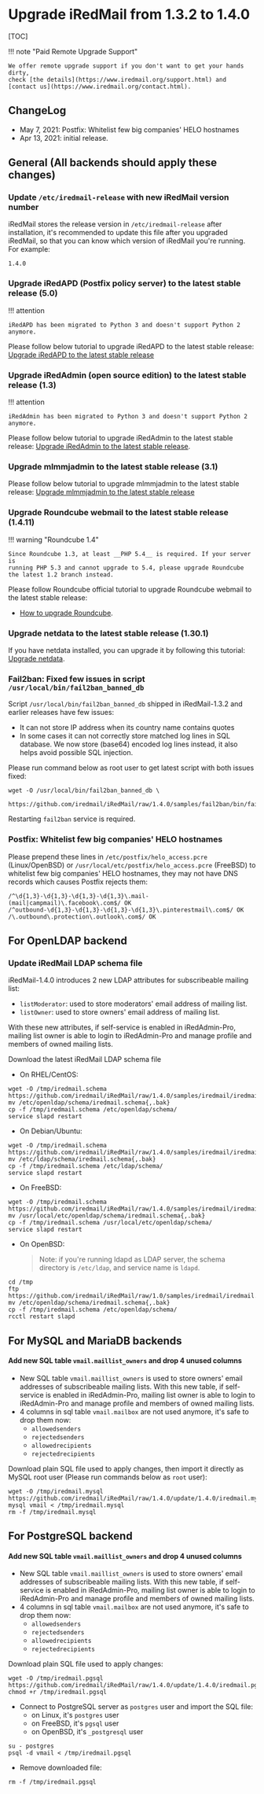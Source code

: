 # Upgrade iRedMail from 1.3.2 to 1.4.0

[TOC]

!!! note "Paid Remote Upgrade Support"

    We offer remote upgrade support if you don't want to get your hands dirty,
    check [the details](https://www.iredmail.org/support.html) and
    [contact us](https://www.iredmail.org/contact.html).

## ChangeLog

* May 7, 2021: Postfix: Whitelist few big companies' HELO hostnames
* Apr 13, 2021: initial release.

## General (All backends should apply these changes)

### Update `/etc/iredmail-release` with new iRedMail version number

iRedMail stores the release version in `/etc/iredmail-release` after
installation, it's recommended to update this file after you upgraded iRedMail,
so that you can know which version of iRedMail you're running. For example:

```
1.4.0
```

### Upgrade iRedAPD (Postfix policy server) to the latest stable release (5.0)

!!! attention

    iRedAPD has been migrated to Python 3 and doesn't support Python 2 anymore.

Please follow below tutorial to upgrade iRedAPD to the latest stable release:
[Upgrade iRedAPD to the latest stable release](./upgrade.iredapd.html)

### Upgrade iRedAdmin (open source edition) to the latest stable release (1.3)

!!! attention

    iRedAdmin has been migrated to Python 3 and doesn't support Python 2 anymore.

Please follow below tutorial to upgrade iRedAdmin to the latest stable release:
[Upgrade iRedAdmin to the latest stable release](./migrate.or.upgrade.iredadmin.html).

### Upgrade mlmmjadmin to the latest stable release (3.1)

Please follow below tutorial to upgrade mlmmjadmin to the latest stable release:
[Upgrade mlmmjadmin to the latest stable release](./upgrade.mlmmjadmin.html)

### Upgrade Roundcube webmail to the latest stable release (1.4.11)

!!! warning "Roundcube 1.4"

    Since Roundcube 1.3, at least __PHP 5.4__ is required. If your server is
    running PHP 5.3 and cannot upgrade to 5.4, please upgrade Roundcube
    the latest 1.2 branch instead.

Please follow Roundcube official tutorial to upgrade Roundcube webmail to the
latest stable release:

* [How to upgrade Roundcube](https://github.com/roundcube/roundcubemail/wiki/Upgrade).

### Upgrade netdata to the latest stable release (1.30.1)

If you have netdata installed, you can upgrade it by following this tutorial:
[Upgrade netdata](./upgrade.netdata.html).

### Fail2ban: Fixed few issues in script `/usr/local/bin/fail2ban_banned_db`

Script `/usr/local/bin/fail2ban_banned_db` shipped in iRedMail-1.3.2 and
earlier releases have few issues:

- It can not store IP address when its country name contains quotes
- In some cases it can not correctly store matched log lines in SQL database.
  We now store (base64) encoded log lines instead, it also helps avoid possible
  SQL injection.

Please run command below as root user to get latest script with both issues fixed:

```
wget -O /usr/local/bin/fail2ban_banned_db \
    https://github.com/iredmail/iRedMail/raw/1.4.0/samples/fail2ban/bin/fail2ban_banned_db
```

Restarting `fail2ban` service is required.

### Postfix: Whitelist few big companies' HELO hostnames

Please prepend these lines in `/etc/postfix/helo_access.pcre` (Linux/OpenBSD)
or `/usr/local/etc/postfix/helo_access.pcre` (FreeBSD) to whitelist few big
companies' HELO hostnames, they may not have DNS records which causes Postfix
rejects them:

```
/^\d{1,3}-\d{1,3}-\d{1,3}-\d{1,3}\.mail-(mail|campmail)\.facebook\.com$/ OK
/^outbound-\d{1,3}-\d{1,3}-\d{1,3}-\d{1,3}\.pinterestmail\.com$/ OK
/\.outbound\.protection\.outlook\.com$/ OK
```

## For OpenLDAP backend

### Update iRedMail LDAP schema file

iRedMail-1.4.0 introduces 2 new LDAP attributes for subscribeable mailing list:

* `listModerator`: used to store moderators' email address of mailing list.
* `listOwner`: used to store owners' email address of mailing list.

With these new attributes, if self-service is enabled in iRedAdmin-Pro,
mailing list owner is able to login to iRedAdmin-Pro and manage profile and
members of owned mailing lists.

Download the latest iRedMail LDAP schema file

* On RHEL/CentOS:

```
wget -O /tmp/iredmail.schema https://github.com/iredmail/iRedMail/raw/1.4.0/samples/iredmail/iredmail.schema
mv /etc/openldap/schema/iredmail.schema{,.bak}
cp -f /tmp/iredmail.schema /etc/openldap/schema/
service slapd restart
```

* On Debian/Ubuntu:
```
wget -O /tmp/iredmail.schema https://github.com/iredmail/iRedMail/raw/1.4.0/samples/iredmail/iredmail.schema
mv /etc/ldap/schema/iredmail.schema{,.bak}
cp -f /tmp/iredmail.schema /etc/ldap/schema/
service slapd restart
```

* On FreeBSD:

```
wget -O /tmp/iredmail.schema https://github.com/iredmail/iRedMail/raw/1.4.0/samples/iredmail/iredmail.schema
mv /usr/local/etc/openldap/schema/iredmail.schema{,.bak}
cp -f /tmp/iredmail.schema /usr/local/etc/openldap/schema/
service slapd restart
```

* On OpenBSD:

    > Note: if you're running ldapd as LDAP server, the schema directory is
    > `/etc/ldap`, and service name is `ldapd`.

```
cd /tmp
ftp https://github.com/iredmail/iRedMail/raw/1.0/samples/iredmail/iredmail.schema
mv /etc/openldap/schema/iredmail.schema{,.bak}
cp -f /tmp/iredmail.schema /etc/openldap/schema/
rcctl restart slapd
```

## For MySQL and MariaDB backends

#### Add new SQL table `vmail.maillist_owners` and drop 4 unused columns

- New SQL table `vmail.maillist_owners` is used to store owners' email addresses
  of subscribeable mailing lists. With this new table, if self-service is enabled
  in iRedAdmin-Pro, mailing list owner is able to login to iRedAdmin-Pro and
  manage profile and members of owned mailing lists.
- 4 columns in sql table `vmail.mailbox` are not used anymore, it's safe to
  drop them now:
    - `allowedsenders`
    - `rejectedsenders`
    - `allowedrecipients`
    - `rejectedrecipients`

Download plain SQL file used to apply changes, then import it directly as
MySQL root user (Please run commands below as `root` user):

```
wget -O /tmp/iredmail.mysql https://github.com/iredmail/iRedMail/raw/1.4.0/update/1.4.0/iredmail.mysql
mysql vmail < /tmp/iredmail.mysql
rm -f /tmp/iredmail.mysql
```

## For PostgreSQL backend

#### Add new SQL table `vmail.maillist_owners` and drop 4 unused columns

- New SQL table `vmail.maillist_owners` is used to store owners' email addresses
  of subscribeable mailing lists. With this new table, if self-service is enabled
  in iRedAdmin-Pro, mailing list owner is able to login to iRedAdmin-Pro and
  manage profile and members of owned mailing lists.
- 4 columns in sql table `vmail.mailbox` are not used anymore, it's safe to
  drop them now:
    - `allowedsenders`
    - `rejectedsenders`
    - `allowedrecipients`
    - `rejectedrecipients`

Download plain SQL file used to apply changes:

```
wget -O /tmp/iredmail.pgsql https://github.com/iredmail/iRedMail/raw/1.4.0/update/1.4.0/iredmail.pgsql
chmod +r /tmp/iredmail.pgsql
```

* Connect to PostgreSQL server as `postgres` user and import the SQL file:
    * on Linux, it's `postgres` user
    * on FreeBSD, it's `pgsql` user
    * on OpenBSD, it's `_postgresql` user

```
su - postgres
psql -d vmail < /tmp/iredmail.pgsql
```

* Remove downloaded file:

```
rm -f /tmp/iredmail.pgsql
```
